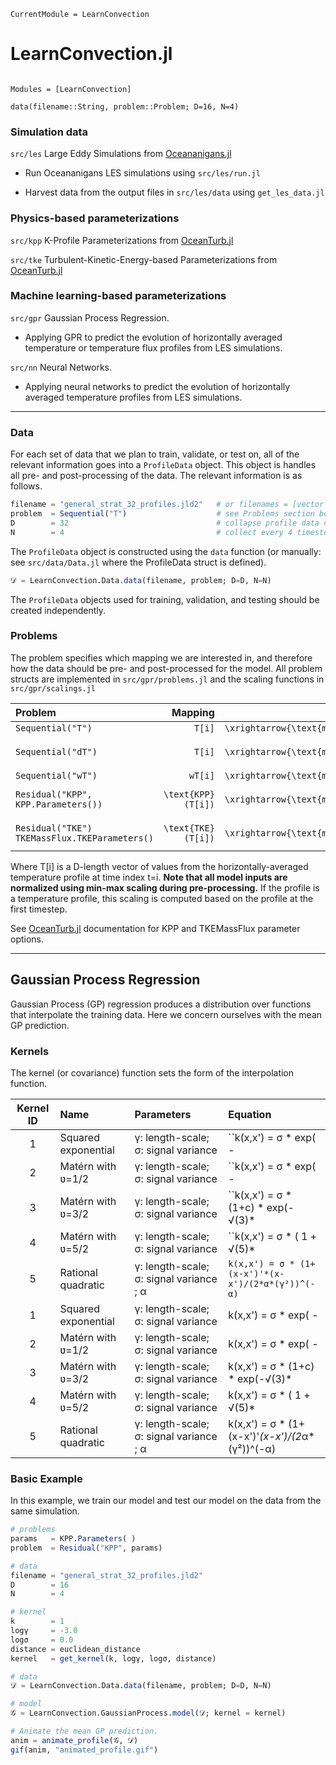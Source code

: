 ```@meta
CurrentModule = LearnConvection
```

# LearnConvection.jl

```@index
```

```@autodocs
Modules = [LearnConvection]
```

```@docs
data(filename::String, problem::Problem; D=16, N=4)
```

### Simulation data

`src/les` Large Eddy Simulations from [Oceananigans.jl](https://github.com/CliMA/Oceananigans.jl)

* Run Oceananigans LES simulations using `src/les/run.jl`

* Harvest data from the output files in `src/les/data` using `get_les_data.jl`

### Physics-based parameterizations

`src/kpp` K-Profile Parameterizations from [OceanTurb.jl](https://github.com/glwagner/OceanTurb.jl)

`src/tke` Turbulent-Kinetic-Energy-based Parameterizations from [OceanTurb.jl](https://github.com/glwagner/OceanTurb.jl)

### Machine learning-based parameterizations

`src/gpr` Gaussian Process Regression.

* Applying GPR to predict the evolution of horizontally averaged temperature or temperature flux profiles from LES simulations.

`src/nn` Neural Networks.

* Applying neural networks to predict the evolution of horizontally averaged temperature profiles from LES simulations.

***

### Data

For each set of data that we plan to train, validate, or test on, all of the relevant information goes into a `ProfileData` object. This object is handles all pre- and post-processing of the data. The relevant information is as follows.

```julia
filename = "general_strat_32_profiles.jld2"   # or filenames = [vector of filenames] to merge multiple simulations' data
problem  = Sequential("T")                    # see Problems section below
D        = 32                                 # collapse profile data down to 16 gridpoints
N        = 4                                  # collect every 4 timesteps' data for training
```

The `ProfileData` object is constructed using the `data` function (or manually: see `src/data/Data.jl` where the ProfileData struct is defined).

```julia
𝒟 = LearnConvection.Data.data(filename, problem; D=D, N=N)
```

The `ProfileData` objects used for training, validation, and testing should be created independently.

### Problems

The problem specifies which mapping we are interested in, and therefore how the data should be pre- and post-processed for the model. All problem structs are implemented in `src/gpr/problems.jl` and the scaling functions in `src/gpr/scalings.jl`

| Problem | Mapping  |       |      |
| :---    | ---:     | :---: | :--- |
| `Sequential("T")`    | ``T[i]``  | ``\xrightarrow{\text{model}} `` | ``T[i + 1] `` |
| `Sequential("dT")`   | ``T[i]``  | ``\xrightarrow{\text{model}} `` | ``(T[i+1]-T[i])/ \Delta{t'} `` |
| `Sequential("wT")`   | ``wT[i]`` | ``\xrightarrow{\text{model}} `` | ``wT[i + 1] `` |
| `Residual("KPP", KPP.Parameters())` | ``\text{KPP}(T[i])`` | ``\xrightarrow{\text{model}}`` | ``T[i] - \text{KPP}(T[i]) `` |  
| `Residual("TKE") TKEMassFlux.TKEParameters()`     | `` \text{TKE}(T[i]) `` | ``\xrightarrow{\text{model}}`` | ``T[i] - \text{TKE}(T[i]) `` |  

Where T[i] is a D-length vector of values from the horizontally-averaged temperature profile at time index t=i.
**Note that all model inputs are normalized using min-max scaling during pre-processing.** If the profile is a temperature profile,
this scaling is computed based on the profile at the first timestep.

See [OceanTurb.jl](https://github.com/glwagner/OceanTurb.jl) documentation for KPP and TKEMassFlux parameter options.

***

## Gaussian Process Regression

Gaussian Process (GP) regression produces a distribution over functions that interpolate the training data.
Here we concern ourselves with the mean GP prediction.

### Kernels

The kernel (or covariance) function sets the form of the interpolation function.

| Kernel ID | Name        | Parameters | Equation |
| :---:     |    :---     | :---       | :---     |
| 1         | Squared exponential     | γ: length-scale; σ: signal variance | ``k(x,x') = σ * exp( - ||x-x'||² / 2γ² ) `` |
| 2         | Matérn with ʋ=1/2       | γ: length-scale; σ: signal variance | ``k(x,x') = σ * exp( - ||x-x'|| / γ ) `` |
| 3         | Matérn with ʋ=3/2       | γ: length-scale; σ: signal variance | ``k(x,x') = σ * (1+c) * exp(-√(3)*||x-x'||)/γ) `` |
| 4         | Matérn with ʋ=5/2       | γ: length-scale; σ: signal variance | ``k(x,x') = σ * ( 1 + √(5)*||x-x'||)/γ + 5*||x-x'||²/(3*γ^2) ) * exp(-√(5)*||x-x'||)/γ) `` |
| 5         | Rational quadratic      | γ: length-scale; σ: signal variance ; α | ``k(x,x') = σ * (1+(x-x')'*(x-x')/(2*α*(γ²))^(-α) `` |
| 1         | Squared exponential     | γ: length-scale; σ: signal variance | k(x,x') = σ * exp( - ||x-x'||² / 2γ² ) |
| 2         | Matérn with ʋ=1/2       | γ: length-scale; σ: signal variance | k(x,x') = σ * exp( - ||x-x'|| / γ ) |
| 3         | Matérn with ʋ=3/2       | γ: length-scale; σ: signal variance | k(x,x') = σ * (1+c) * exp(-√(3)*||x-x'||)/γ) |
| 4         | Matérn with ʋ=5/2       | γ: length-scale; σ: signal variance | k(x,x') = σ * ( 1 + √(5)*||x-x'||)/γ + 5*||x-x'||²/(3*γ^2) ) * exp(-√(5)*||x-x'||)/γ) |
| 5         | Rational quadratic      | γ: length-scale; σ: signal variance ; α | k(x,x') = σ * (1+(x-x')'*(x-x')/(2*α*(γ²))^(-α) |

### Basic Example

In this example, we train our model and test our model on the data from the same simulation.
```julia
# problems
params   = KPP.Parameters( )
problem  = Residual("KPP", params)

# data
filename = "general_strat_32_profiles.jld2"
D        = 16
N        = 4

# kernel
k        = 1
logγ     = -3.0
logσ     = 0.0
distance = euclidean_distance
kernel   = get_kernel(k, logγ, logσ, distance)

# data
𝒟 = LearnConvection.Data.data(filename, problem; D=D, N=N)

# model
𝒢 = LearnConvection.GaussianProcess.model(𝒟; kernel = kernel)

# Animate the mean GP prediction.
anim = animate_profile(𝒢, 𝒟)
gif(anim, "animated_profile.gif")

```
